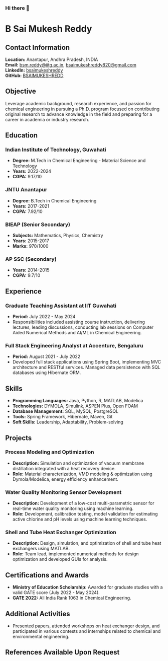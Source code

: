 ### Hi there 👋

# B Sai Mukesh Reddy

## Contact Information
**Location:** Anantapur, Andhra Pradesh, INDIA  
**Email:** [bsm.reddy@iitg.ac.in](mailto:bsm.reddy@iitg.ac.in), [bsaimukeshreddy820@gmail.com](mailto:bsaimukeshreddy820@gmail.com)   
**LinkedIn:** [bsaimukeshreddy](https://www.linkedin.com/in/bsaimukeshreddy/)  
**GitHub:** [BSAIMUKESHREDD](https://github.com/BSAIMUKESHREDD)

## Objective
Leverage academic background, research experience, and passion for chemical engineering in pursuing a Ph.D. program focused on contributing original research to advance knowledge in the field and preparing for a career in academia or industry research.

## Education

### Indian Institute of Technology, Guwahati
- **Degree:** M.Tech in Chemical Engineering - Material Science and Technology
- **Years:** 2022-2024
- **CGPA:** 9.17/10

### JNTU Anantapur
- **Degree:** B.Tech in Chemical Engineering
- **Years:** 2017-2021
- **CGPA:** 7.92/10

### BIEAP (Senior Secondary)
- **Subjects:** Mathematics, Physics, Chemistry
- **Years:** 2015-2017
- **Marks:** 970/1000

### AP SSC (Secondary)
- **Years:** 2014-2015
- **CGPA:** 9.7/10

## Experience

### Graduate Teaching Assistant at IIT Guwahati
- **Period:** July 2022 - May 2024
- Responsibilities included assisting course instruction, delivering lectures, leading discussions, conducting lab sessions on Computer Aided Numerical Methods and AI/ML in Chemical Engineering.

### Full Stack Engineering Analyst at Accenture, Bengaluru
- **Period:** August 2021 - July 2022
- Developed full stack applications using Spring Boot, implementing MVC architecture and RESTful services. Managed data persistence with SQL databases using Hibernate ORM.

## Skills

- **Programming Languages:** Java, Python, R, MATLAB, Modelica
- **Technologies:** DYMOLA, Simulink, ASPEN Plus, Open FOAM
- **Database Management:** SQL, MySQL, PostgreSQL
- **Tools:** Spring Framework, Hibernate, Maven, Git
- **Soft Skills:** Leadership, Adaptability, Problem-solving

## Projects

### Process Modeling and Optimization
- **Description:** Simulation and optimization of vacuum membrane distillation integrated with a heat recovery device.
- **Role:** Material characterization, VMD modeling & optimization using Dymola/Modelica, energy efficiency enhancement.

### Water Quality Monitoring Sensor Development
- **Description:** Development of a low-cost multi-parametric sensor for real-time water quality monitoring using machine learning.
- **Role:** Development, calibration testing, model validation for estimating active chlorine and pH levels using machine learning techniques.

### Shell and Tube Heat Exchanger Optimization
- **Description:** Design, simulation, and optimization of shell and tube heat exchangers using MATLAB.
- **Role:** Team lead, implemented numerical methods for design optimization and developed GUIs for analysis.

## Certifications and Awards

- **Ministry of Education Scholarship:** Awarded for graduate studies with a valid GATE score (July 2022 - May 2024).
- **GATE 2022:** All India Rank 1063 in Chemical Engineering.

## Additional Activities

- Presented papers, attended workshops on heat exchanger design, and participated in various contests and internships related to chemical and environmental engineering.

## References Available Upon Request


